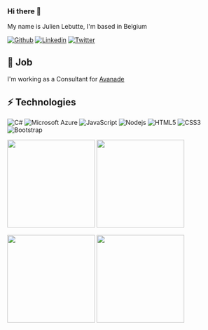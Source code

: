 ### Hi there 👋

My name is Julien Lebutte, I'm based in Belgium

[![Github](https://img.shields.io/badge/-Github-000?style=flat-square&logo=Github&logoColor=white)](https://github.com/jlebutte)
[![Linkedin](https://img.shields.io/badge/-LinkedIn-blue?style=flat-square&logo=Linkedin&logoColor=white)](https://www.linkedin.com/in/julienlebutte/)
[![Twitter](https://img.shields.io/twitter/follow/julienlebutte?label=Twitter&style=flat-square&logo=twitter)](https://twitter.com/julienlebutte/)

## 💼 Job

I'm working as a Consultant for [Avanade](https://github.com/avanade)

## ⚡ Technologies

![C#](https://img.shields.io/badge/C%23-5C2D91?style=flat-square&logo=visual-studio)
![Microsoft Azure](https://img.shields.io/badge/Microsoft%20Azure-232F7E?style=flat-square&logo=microsoft-azure)
![JavaScript](https://img.shields.io/badge/-JavaScript-black?style=flat-square&logo=javascript)
![Nodejs](https://img.shields.io/badge/-Nodejs-black?style=flat-square&logo=Node.js)
![HTML5](https://img.shields.io/badge/-HTML5-E34F26?style=flat-square&logo=html5&logoColor=white)
![CSS3](https://img.shields.io/badge/-CSS3-1572B6?style=flat-square&logo=css3)
![Bootstrap](https://img.shields.io/badge/-Bootstrap-563D7C?style=flat-square&logo=bootstrap)

[<img src="https://images.credly.com/size/340x340/images/024d0122-724d-4c5a-bd83-cfe3c4b7a073/image.png" width="200">](https://www.credly.com/badges/7faa1cca-22bb-4bfb-a41c-06bc634bb488)
[<img src="https://images.credly.com/size/340x340/images/89efc3e7-842b-4790-b09b-9ea5efc71ec3/image.png" width="200">](https://www.credly.com/badges/d8296d11-f984-48af-b68b-fad62a6da7e1)

[<img src="https://images.credly.com/size/340x340/images/336eebfc-0ac3-4553-9a67-b402f491f185/azure-administrator-associate-600x600.png" width="200">](https://www.credly.com/badges/e9befc7d-9cf9-40e3-8274-e45b1735f1b1)
[<img src="https://images.credly.com/size/340x340/images/c3ab66f8-5d59-4afa-a6c2-0ba30a1989ca/CERT-Expert-DevOps-Engineer-600x600.png" width="200">](https://www.credly.com/badges/d630a1b3-17bf-4a84-87ad-e337a51ea1f9)
